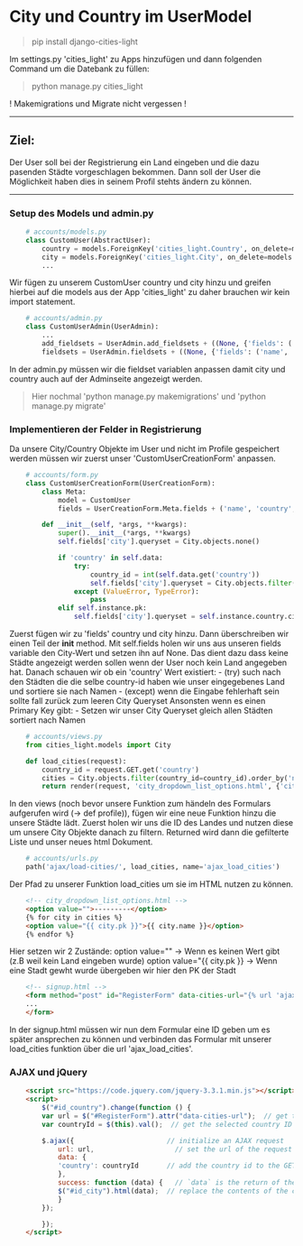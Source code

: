 # City und Country im UserModel

> pip install django-cities-light

Im settings.py 'cities_light' zu Apps hinzufügen und dann folgenden Command um die Datebank zu füllen:

> python manage.py cities_light

! Makemigrations und Migrate nicht vergessen !

_____________

## Ziel:

Der User soll bei der Registrierung ein Land eingeben und die dazu pasenden Städte vorgeschlagen bekommen. Dann soll der User die Möglichkeit haben dies in seinem Profil stehts ändern zu können.

______________

### Setup des Models und admin.py

```python
    # accounts/models.py
    class CustomUser(AbstractUser):
        country = models.ForeignKey('cities_light.Country', on_delete=models.SET_NULL, null=True)
        city = models.ForeignKey('cities_light.City', on_delete=models.SET_NULL, null=True)
        ...
```

Wir fügen zu unserem CustomUser country und city hinzu und greifen hierbei auf die models aus der App 'cities_light' zu daher brauchen wir kein import statement.

```python
    # accounts/admin.py
    class CustomUserAdmin(UserAdmin):
        ...
        add_fieldsets = UserAdmin.add_fieldsets + ((None, {'fields': ('name', 'country', 'city')}), )
        fieldsets = UserAdmin.fieldsets + ((None, {'fields': ('name', 'country', 'city')}), )
```
In der admin.py müssen wir die fieldset variablen anpassen damit city und country auch auf der Adminseite angezeigt werden.
> Hier nochmal 'python manage.py makemigrations' und 'python manage.py migrate'

### Implementieren der Felder in Registrierung

Da unsere City/Country Objekte im User und nicht im Profile gespeichert werden müssen wir zuerst unser 'CustomUserCreationForm' anpassen.

```python
    # accounts/form.py
    class CustomUserCreationForm(UserCreationForm):
        class Meta:
            model = CustomUser
            fields = UserCreationForm.Meta.fields + ('name', 'country', 'city' )

        def __init__(self, *args, **kwargs):
            super().__init__(*args, **kwargs)
            self.fields['city'].queryset = City.objects.none()

            if 'country' in self.data:
                try:
                    country_id = int(self.data.get('country'))
                    self.fields['city'].queryset = City.objects.filter(country_id=country_id).order_by('name')
                except (ValueError, TypeError):
                    pass
            elif self.instance.pk:
                self.fields['city'].queryset = self.instance.country.city_set.order_by('name')
```

Zuerst fügen wir zu 'fields' country und city hinzu. Dann überschreiben wir einen Teil der __init__ method.
Mit self.fields holen wir uns aus unseren fields variable den City-Wert und setzen ihn auf None. Das dient dazu dass keine Städte angezeigt werden sollen wenn der User noch kein Land angegeben hat.
Danach schauen wir ob ein 'country' Wert existiert:
    - (try) such nach den Städten die die selbe country-id haben wie unser eingegebenes Land und sortiere sie nach Namen
    - (except) wenn die Eingabe fehlerhaft sein sollte fall zurück zum leeren City Queryset
Ansonsten wenn es einen Primary Key gibt:
    - Setzen wir unser City Queryset gleich allen Städten sortiert nach Namen

```python
    # accounts/views.py
    from cities_light.models import City

    def load_cities(request):
        country_id = request.GET.get('country')
        cities = City.objects.filter(country_id=country_id).order_by('name')
        return render(request, 'city_dropdown_list_options.html', {'cities': cities})
```

In den views (noch bevor unsere Funktion zum händeln des Formulars aufgerufen wird (-> def profile)), fügen wir eine neue Funktion hinzu die unsere Städte lädt.
Zuerst holen wir uns die ID des Landes und nutzen diese um unsere City Objekte danach zu filtern. 
Returned wird dann die gefilterte Liste und unser neues html Dokument.

```python
    # accounts/urls.py
    path('ajax/load-cities/', load_cities, name='ajax_load_cities')
```

Der Pfad zu unserer Funktion load_cities um sie im HTML nutzen zu können.

```html
    <!-- city_dropdown_list_options.html -->
    <option value="">---------</option>
    {% for city in cities %}
    <option value="{{ city.pk }}">{{ city.name }}</option>
    {% endfor %}
```

Hier setzen wir 2 Zustände:
option value="" -> Wenn es keinen Wert gibt (z.B weil kein Land eingeben wurde)
option value="{{ city.pk }} -> Wenn eine Stadt gewht wurde übergeben wir hier den PK der Stadt

```html
    <!-- signup.html -->
    <form method="post" id="RegisterForm" data-cities-url="{% url 'ajax_load_cities' %}" novalidate>
    ...
    </form>
```

In der signup.html müssen wir nun dem Formular eine ID geben um es später ansprechen zu können und verbinden das Formular mit unserer load_cities funktion über die url 'ajax_load_cities'.

### AJAX und jQuery

```html
    <script src="https://code.jquery.com/jquery-3.3.1.min.js"></script>
    <script>
        $("#id_country").change(function () {
        var url = $("#RegisterForm").attr("data-cities-url");  // get the url of the `load_cities` view
        var countryId = $(this).val();  // get the selected country ID from the HTML input

        $.ajax({                       // initialize an AJAX request
            url: url,                    // set the url of the request (= localhost:8000/ajax/load-cities/)
            data: {
            'country': countryId       // add the country id to the GET parameters
            },
            success: function (data) {   // `data` is the return of the `load_cities` view function
            $("#id_city").html(data);  // replace the contents of the city input with the data that came from the server
            }
        });

        });
    </script>
```